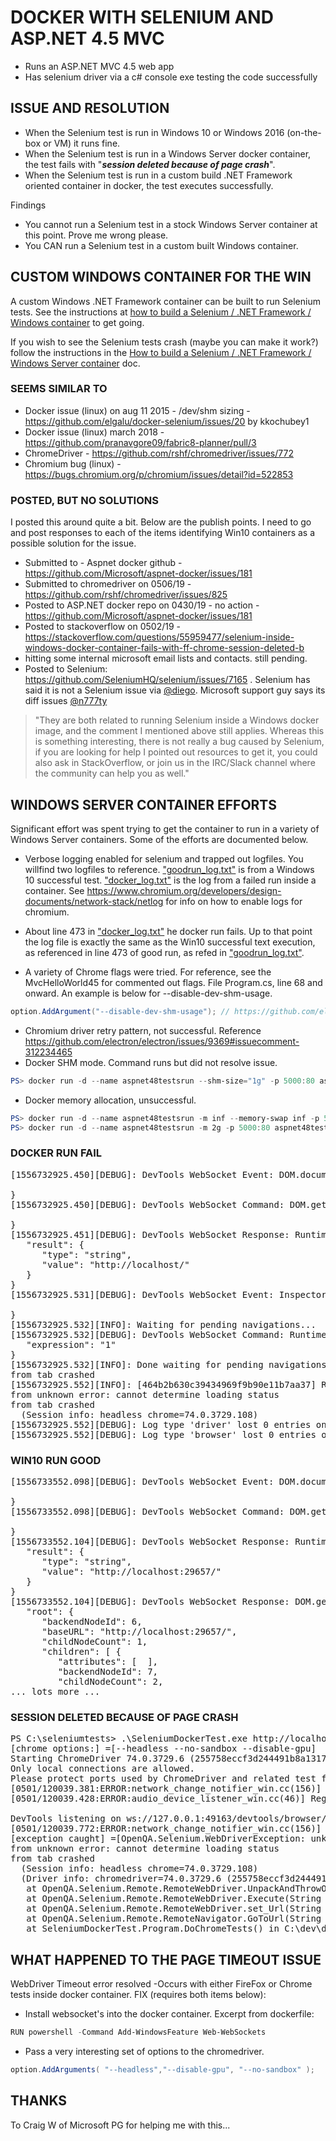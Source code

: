 # DOCKER WITH SELENIUM AND ASP.NET 4.5 MVC

* Runs an ASP.NET MVC 4.5 web app
* Has selenium driver via a c# console exe testing the code successfully

## ISSUE AND RESOLUTION

* When the Selenium test is run in Windows 10 or Windows 2016 (on-the-box or VM) it runs fine.  
* When the Selenium test is run in a Windows Server docker container, the test fails with "***session deleted because of page crash***".
* When the Selenium test is run in a custom build .NET Framework oriented container in docker, the test executes successfully.

Findings

* You cannot run a Selenium test in a stock Windows Server container at this point.  Prove me wrong please.
* You CAN run a Selenium test in a custom built Windows container.

## CUSTOM WINDOWS CONTAINER FOR THE WIN

A custom Windows .NET Framework container can be built to run Selenium tests.  See the instructions at [how to build a Selenium / .NET Framework / Windows container](wns.custom/buildme-wnscustom.md) to get going.

If you wish to see the Selenium tests crash (maybe you can make it work?) follow the instructions in the [How to build a Selenium / .NET Framework / Windows Server container](wns.net4-8/buildme-wns.md) doc.

### SEEMS SIMILAR TO

* Docker issue (linux) on aug 11 2015 - /dev/shm sizing - https://github.com/elgalu/docker-selenium/issues/20 by kkochubey1
* Docker issue (linux) march 2018 - https://github.com/pranavgore09/fabric8-planner/pull/3
* ChromeDriver - https://github.com/rshf/chromedriver/issues/772
* Chromium bug (linux) - https://bugs.chromium.org/p/chromium/issues/detail?id=522853

### POSTED, BUT NO SOLUTIONS

I posted this around quite a bit.  Below are the publish points.  I need to go and post responses to each of the items identifying Win10 containers as a possible solution for the issue.

* Submitted to - Aspnet docker github - https://github.com/Microsoft/aspnet-docker/issues/181
* Submitted to chromedriver on 0506/19  - https://github.com/rshf/chromedriver/issues/825
* Posted to ASP.NET docker repo on 0430/19 - no action -  https://github.com/Microsoft/aspnet-docker/issues/181
* Posted to stackoverflow on 0502/19 - https://stackoverflow.com/questions/55959477/selenium-inside-windows-docker-container-fails-with-ff-chrome-session-deleted-b
* hitting some internal microsoft email lists and contacts.  still pending.
* Posted to Selenium:  https://github.com/SeleniumHQ/selenium/issues/7165 . Selenium has said it is not a Selenium issue via [@diego](https://github.com/diemol).  Microsoft support guy says its diff issues [@n777ty](https://github.com/n777ty)

> "They are both related to running Selenium inside a Windows docker image, and the comment I mentioned above still applies. Whereas this is something interesting, there is not really a bug caused by Selenium, if you are looking for help I pointed out resources to get it, you could also ask in StackOverflow, or join us in the IRC/Slack channel where the community can help you as well."

## WINDOWS SERVER CONTAINER EFFORTS

Significant effort was spent trying to get the container to run in a variety of Windows Server containers.  Some of the efforts are documented below.

* Verbose logging enabled for selenium and trapped out logfiles.  You willfind two logfiles to reference.  ["goodrun_log.txt"](logs/goodrun_log.txt) is from a Windows 10 successful test.  ["docker_log.txt"](logs/docker_log.txt) is the log from a failed run inside a container.  See https://www.chromium.org/developers/design-documents/network-stack/netlog for info on how to enable logs for chromium.

* About line 473 in ["docker_log.txt"](logs/docker_log.txt)  he docker run fails.  Up to that point the log file is exactly the same as the Win10 successful text execution, as referenced in line 473 of good run, as refed in ["goodrun_log.txt"](logs/goodrun_log.txt).  

* A variety of Chrome flags were tried.  For reference, see the MvcHelloWorld45 for commented out flags.  File Program.cs, line 68 and onward.  An example is below for --disable-dev-shm-usage. 

```c#
option.AddArgument("--disable-dev-shm-usage"); // https://github.com/elgalu/docker-selenium/issues/20#issuecomment-407101358
```

* Chromium driver retry pattern, not successful.  Reference https://github.com/electron/electron/issues/9369#issuecomment-312234465
* Docker SHM mode. Command runs but did not resolve issue.

```powershell
PS> docker run -d --name aspnet48testsrun --shm-size="1g" -p 5000:80 aspnet48testsd
```

* Docker memory allocation, unsuccessful.

```powershell
PS> docker run -d --name aspnet48testsrun -m inf --memory-swap inf -p 5000:80 aspnet48tests
PS> docker run -d --name aspnet48testsrun -m 2g -p 5000:80 aspnet48tests
```

### DOCKER RUN FAIL

<pre>
[1556732925.450][DEBUG]: DevTools WebSocket Event: DOM.documentUpdated 7FCEC12C5F4ADEA352BBA3DF3AF6075D {

}
[1556732925.450][DEBUG]: DevTools WebSocket Command: DOM.getDocument (id=15) 7FCEC12C5F4ADEA352BBA3DF3AF6075D {

}
[1556732925.451][DEBUG]: DevTools WebSocket Response: Runtime.evaluate (id=14) 7FCEC12C5F4ADEA352BBA3DF3AF6075D {
   "result": {
      "type": "string",
      "value": "http://localhost/"
   }
}
[1556732925.531][DEBUG]: DevTools WebSocket Event: Inspector.targetCrashed 7FCEC12C5F4ADEA352BBA3DF3AF6075D {

}
[1556732925.532][INFO]: Waiting for pending navigations...
[1556732925.532][DEBUG]: DevTools WebSocket Command: Runtime.evaluate (id=16) 7FCEC12C5F4ADEA352BBA3DF3AF6075D {
   "expression": "1"
}
[1556732925.532][INFO]: Done waiting for pending navigations. Status: unknown error: cannot determine loading status
from tab crashed
[1556732925.552][INFO]: [464b2b630c39434969f9b90e11b7aa37] RESPONSE Navigate ERROR unknown error: session deleted because of page crash
from unknown error: cannot determine loading status
from tab crashed
  (Session info: headless chrome=74.0.3729.108)
[1556732925.552][DEBUG]: Log type 'driver' lost 0 entries on destruction
[1556732925.552][DEBUG]: Log type 'browser' lost 0 entries on destruction
</pre>

### WIN10 RUN GOOD

<pre>
[1556733552.098][DEBUG]: DevTools WebSocket Event: DOM.documentUpdated 193B5CE9ACD5F7CE56919120C68276A7 {

}
[1556733552.098][DEBUG]: DevTools WebSocket Command: DOM.getDocument (id=15) 193B5CE9ACD5F7CE56919120C68276A7 {

}
[1556733552.104][DEBUG]: DevTools WebSocket Response: Runtime.evaluate (id=14) 193B5CE9ACD5F7CE56919120C68276A7 {
   "result": {
      "type": "string",
      "value": "http://localhost:29657/"
   }
}
[1556733552.104][DEBUG]: DevTools WebSocket Response: DOM.getDocument (id=15) 193B5CE9ACD5F7CE56919120C68276A7 {
   "root": {
      "backendNodeId": 6,
      "baseURL": "http://localhost:29657/",
      "childNodeCount": 1,
      "children": [ {
         "attributes": [  ],
         "backendNodeId": 7,
         "childNodeCount": 2,
... lots more ...
</pre>

### SESSION DELETED BECAUSE OF PAGE CRASH

<pre>
PS C:\seleniumtests> .\SeleniumDockerTest.exe http://localhost
[chrome options:] =[--headless --no-sandbox --disable-gpu]
Starting ChromeDriver 74.0.3729.6 (255758eccf3d244491b8a1317aa76e1ce10d57e9-refs/branch-heads/3729@{#29}) on port 49160
Only local connections are allowed.
Please protect ports used by ChromeDriver and related test frameworks to prevent access by malicious code.
[0501/120039.381:ERROR:network_change_notifier_win.cc(156)] WSALookupServiceBegin failed with: 0
[0501/120039.428:ERROR:audio_device_listener_win.cc(46)] RegisterEndpointNotificationCallback failed: 80070424

DevTools listening on ws://127.0.0.1:49163/devtools/browser/f33a8cd9-6411-46f5-a9ab-d69901cd53c1
[0501/120039.772:ERROR:network_change_notifier_win.cc(156)] WSALookupServiceBegin failed with: 0
[exception caught] =[OpenQA.Selenium.WebDriverException: unknown error: session deleted because of page crash
from unknown error: cannot determine loading status
from tab crashed
  (Session info: headless chrome=74.0.3729.108)
  (Driver info: chromedriver=74.0.3729.6 (255758eccf3d244491b8a1317aa76e1ce10d57e9-refs/branch-heads/3729@{#29}),platform=Windows NT 10.0.17763 x86_64)
   at OpenQA.Selenium.Remote.RemoteWebDriver.UnpackAndThrowOnError(Response errorResponse)
   at OpenQA.Selenium.Remote.RemoteWebDriver.Execute(String driverCommandToExecute, Dictionary`2 parameters)
   at OpenQA.Selenium.Remote.RemoteWebDriver.set_Url(String value)
   at OpenQA.Selenium.Remote.RemoteNavigator.GoToUrl(String url)
   at SeleniumDockerTest.Program.DoChromeTests() in C:\dev\docker-selenium-aspnet45.git\SeleniumDockerTest\Program.cs:line 60]
</pre>

## WHAT HAPPENED TO THE PAGE TIMEOUT ISSUE

WebDriver Timeout error resolved -Occurs with either FireFox or Chrome tests inside docker container.  FIX (requires both items below):

* Install websocket's into the docker container.  Excerpt from dockerfile:

```powershell
RUN powershell -Command Add-WindowsFeature Web-WebSockets
```

* Pass a very interesting set of options to the chromedriver.

```C#
option.AddArguments( "--headless","--disable-gpu", "--no-sandbox" );
```

## THANKS

To Craig W of Microsoft PG for helping me with this...
